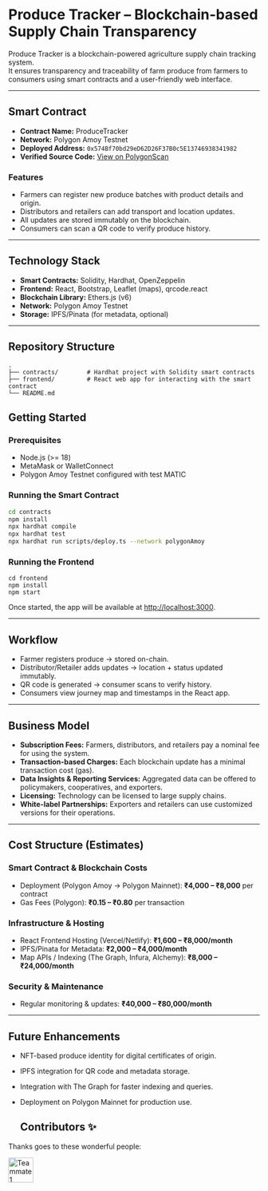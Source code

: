 # Produce Tracker – Blockchain-based Supply Chain Transparency

Produce Tracker is a blockchain-powered agriculture supply chain tracking system.  
It ensures transparency and traceability of farm produce from farmers to consumers using smart contracts and a user-friendly web interface.

---

## Smart Contract

- **Contract Name:** ProduceTracker  
- **Network:** Polygon Amoy Testnet  
- **Deployed Address:** `0x574Bf70bd29eD62D26F37B0c5E13746938341982`  
- **Verified Source Code:** [View on PolygonScan](https://amoy.polygonscan.com/address/0x574Bf70bd29eD62D26F37B0c5E13746938341982#code)

### Features
- Farmers can register new produce batches with product details and origin.  
- Distributors and retailers can add transport and location updates.  
- All updates are stored immutably on the blockchain.  
- Consumers can scan a QR code to verify produce history.  

---

## Technology Stack

- **Smart Contracts:** Solidity, Hardhat, OpenZeppelin  
- **Frontend:** React, Bootstrap, Leaflet (maps), qrcode.react  
- **Blockchain Library:** Ethers.js (v6)  
- **Network:** Polygon Amoy Testnet  
- **Storage:** IPFS/Pinata (for metadata, optional)

---

## Repository Structure

```plaintext
.
├── contracts/        # Hardhat project with Solidity smart contracts
├── frontend/         # React web app for interacting with the smart contract
└── README.md
```

## Getting Started

### Prerequisites
- Node.js (>= 18)  
- MetaMask or WalletConnect  
- Polygon Amoy Testnet configured with test MATIC  

### Running the Smart Contract
```bash
cd contracts
npm install
npx hardhat compile
npx hardhat test
npx hardhat run scripts/deploy.ts --network polygonAmoy
```

### Running the Frontend 
```
cd frontend
npm install
npm start
```
Once started, the app will be available at [http://localhost:3000](http://localhost:3000).

---

## Workflow

- Farmer registers produce → stored on-chain.  
- Distributor/Retailer adds updates → location + status updated immutably.  
- QR code is generated → consumer scans to verify history.  
- Consumers view journey map and timestamps in the React app.  

---

## Business Model

- **Subscription Fees:** Farmers, distributors, and retailers pay a nominal fee for using the system.  
- **Transaction-based Charges:** Each blockchain update has a minimal transaction cost (gas).  
- **Data Insights & Reporting Services:** Aggregated data can be offered to policymakers, cooperatives, and exporters.  
- **Licensing:** Technology can be licensed to large supply chains.  
- **White-label Partnerships:** Exporters and retailers can use customized versions for their operations.  

---

## Cost Structure (Estimates)

### Smart Contract & Blockchain Costs
- Deployment (Polygon Amoy → Polygon Mainnet): **₹4,000 – ₹8,000** per contract  
- Gas Fees (Polygon): **₹0.15 – ₹0.80** per transaction  

### Infrastructure & Hosting
- React Frontend Hosting (Vercel/Netlify): **₹1,600 – ₹8,000/month**  
- IPFS/Pinata for Metadata: **₹2,000 – ₹4,000/month**  
- Map APIs / Indexing (The Graph, Infura, Alchemy): **₹8,000 – ₹24,000/month**  

### Security & Maintenance
- Regular monitoring & updates: **₹40,000 – ₹80,000/month**  

---

## Future Enhancements

- NFT-based produce identity for digital certificates of origin.  
- IPFS integration for QR code and metadata storage.  
- Integration with The Graph for faster indexing and queries.  
- Deployment on Polygon Mainnet for production use.

  ## Contributors ✨

Thanks goes to these wonderful people:

<a href="https://github.com/sejal-sai">
  <img src="https://avatars.githubusercontent.com/sejal-sai" width="50px;" alt="Teammate 1"/>
</a>

